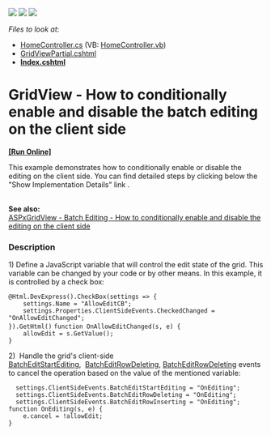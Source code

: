 <!-- default badges list -->
![](https://img.shields.io/endpoint?url=https://codecentral.devexpress.com/api/v1/VersionRange/128549835/16.1.4%2B)
[![](https://img.shields.io/badge/Open_in_DevExpress_Support_Center-FF7200?style=flat-square&logo=DevExpress&logoColor=white)](https://supportcenter.devexpress.com/ticket/details/T150965)
[![](https://img.shields.io/badge/📖_How_to_use_DevExpress_Examples-e9f6fc?style=flat-square)](https://docs.devexpress.com/GeneralInformation/403183)
<!-- default badges end -->
<!-- default file list -->
*Files to look at*:

* [HomeController.cs](./CS/Sample/Controllers/HomeController.cs) (VB: [HomeController.vb](./VB/Sample/Controllers/HomeController.vb))
* [GridViewPartial.cshtml](./CS/Sample/Views/Home/GridViewPartial.cshtml)
* **[Index.cshtml](./CS/Sample/Views/Home/Index.cshtml)**
<!-- default file list end -->
# GridView - How to conditionally enable and disable the batch editing on the client side
<!-- run online -->
**[[Run Online]](https://codecentral.devexpress.com/t150965/)**
<!-- run online end -->


<p>This example demonstrates how to conditionally enable or disable the editing on the client side. You can find detailed steps by clicking below the "Show Implementation Details" link .<br><br></p>
<p><strong>See also:<br></strong><a href="https://www.devexpress.com/Support/Center/p/T150957">ASPxGridView - Batch Editing - How to conditionally enable and disable the editing on the client side</a></p>


<h3>Description</h3>

<p>1) Define a JavaScript variable that will control the edit state of the grid. This variable can be changed by your code or by other means. In this example, it is controlled by a check box:</p>
<code lang="cs">@Html.DevExpress().CheckBox(settings =&gt; {
    settings.Name = "AllowEditCB";
    settings.Properties.ClientSideEvents.CheckedChanged = "OnAllowEditChanged";
}).GetHtml()</code>
<code lang="js">function OnAllowEditChanged(s, e) {
    allowEdit = s.GetValue();
}</code>
<p>2) &nbsp;Handle the grid's client-side <a href="https://documentation.devexpress.com/#AspNet/DevExpressWebASPxGridViewScriptsASPxClientGridView_BatchEditStartEditingtopic">BatchEditStartEditing</a>,&nbsp;&nbsp;<a href="https://documentation.devexpress.com/#AspNet/DevExpressWebScriptsASPxClientGridView_BatchEditRowDeletingtopic">BatchEditRowDeleting</a>,&nbsp;<a href="https://documentation.devexpress.com/#AspNet/DevExpressWebScriptsASPxClientGridView_BatchEditRowDeletingtopic">BatchEditRowDeleting</a> events to cancel the operation based on the value of the mentioned variable:</p>
<code lang="cs">  settings.ClientSideEvents.BatchEditStartEditing = "OnEditing";
  settings.ClientSideEvents.BatchEditRowDeleting = "OnEditing";
  settings.ClientSideEvents.BatchEditRowInserting = "OnEditing";</code>
<code lang="js">function OnEditing(s, e) {
    e.cancel = !allowEdit;
}</code>

<br/>


